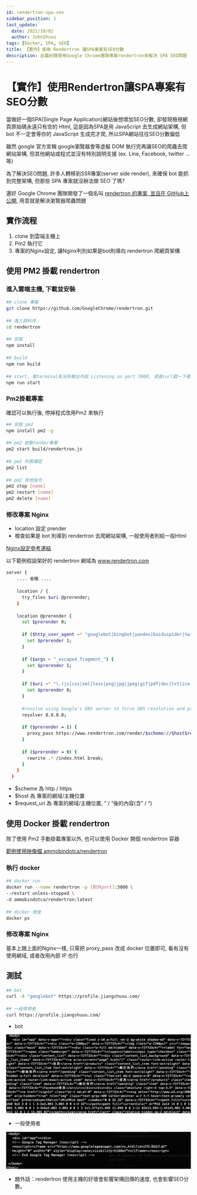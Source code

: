 ```yaml
---
id: rendertron-spa-seo
sidebar_position: 1
last_update:
  date: 2022/10/02
  author: JohnShuuu
tags: [Docker, SPA, SEO]
title: 【實作】使用 Rendertron 讓SPA專案有SEO分數
description: 此篇紀錄使用Google Chrome團隊專案rendertron來解決 SPA SEO問題
---
```

# 【實作】使用Rendertron讓SPA專案有SEO分數
當做好一個SPA(Single Page Application)網站後想增加SEO分數, 卻發現檢視網頁原始碼永遠只有空的 Html, 這是因為SPA是用 JavaScript 去生成網站架構, 但 bot 不一定會等你的 JavaScript 生成完才爬, 所以SPA網站往往SEO分數偏低

雖然 google 官方宣稱 google瀏覽器會等虛擬 DOM 執行完再讓SEO的爬蟲去爬網站架構, 但其他網站或程式並沒有特別說明支援 (ex. Line, Facebook, twitter … 等)

為了解決SEO問題, 許多人轉移到SSR專案(server side render), 來確保 bot 能抓到完整架構, 但那些 SPA 專案就沒辦法做 SEO 了嗎?

還好 Google Chrome 團隊開發了一個名叫 [rendertron 的專案, 並且在 GitHub上公開](https://github.com/GoogleChrome/rendertron), 用意就是解決瀏覽器爬蟲問題

## 實作流程

1. clone 到雲端主機上
2. Pm2 執行它
3. 專案的Nginx設定, 讓Nginx判別如果是bot則導向 rendertron 爬網頁架構

## 使用 PM2 掛載 rendertron

### 進入雲端主機, 下載並安裝

```bash
## clone 專案
git clone https://github.com/GoogleChrome/rendertron.git

## 進入資料夾
cd rendertron

## 安裝
npm install

## build
npm run build

## start, 看terminal有沒有輸出內容 Listening on port 3000, 或者curl戳一下看有沒有rendertron架構
npm run start
```

### Pm2掛載專案

確認可以執行後, 停掉程式改用Pm2 來執行

```bash
## 安裝 pm2
npm install pm2 -g

## pm2 啟動render專案
pm2 start build/rendertron.js

## pm2 列表確認
pm2 list

## pm2 其他指令
pm2 stop [name]
pm2 restart [name]
pm2 delete [name]
```

### 修改專案 Nginx

- location 設定 prender
- 檢查如果是 bot 則導到 rendertron 去爬網站架構, 一般使用者則給一般Html

[Nginx設定參考連結](https://gist.github.com/thoop/8165802)

以下範例假設架好的 rendertron 網域為 www.rendertron.com

```bash
server {
    .... 省略 ....

    location / {
      try_files $uri @prerender;
    }
    
    location @prerender {
      set $prerender 0;

      if ($http_user_agent ~* "googlebot|bingbot|yandex|baiduspider|twitterbot|facebookexternalhit|rogerbot|linkedinbot|embedly|quora link preview|showyoubot|outbrain|pinterest\/0\.|pinterestbot|slackbot|vkShare|W3C_Validator|whatsapp") {
        set $prerender 1;
      }

      if ($args ~ "_escaped_fragment_") {
        set $prerender 1;
      }

      if ($uri ~* "\.(js|css|xml|less|png|jpg|jpeg|gif|pdf|doc|txt|ico|rss|zip|mp3|rar|exe|wmv|doc|avi|ppt|mpg|mpeg|tif|wav|mov|psd|ai|xls|mp4|m4a|swf|dat|dmg|iso|flv|m4v|torrent|ttf|woff|svg|eot)") {
        set $prerender 0;
      }

      #resolve using Google's DNS server to force DNS resolution and prevent caching of IPs
      resolver 8.8.8.8;

      if ($prerender = 1) {
        proxy_pass https://www.rendertron.com/render/$scheme://$host$request_uri;
      }

      if ($prerender = 0) {
        rewrite .* /index.html break;
      }
    }
  }
```

- $scheme 為 http / https
- $host 為 專案的網域/主機位置
- $request_uri 為 專案的網域/主機位置, “ / “後的內容(含” / “)

## 使用 Docker 掛載 rendertron

除了使用 Pm2 手動掛載專案以外, 也可以使用 Docker 開個 rendertron 容器

[範例使用映像檔 ammobindotca/rendertron](https://hub.docker.com/r/ammobindotca/rendertron/tags)

### 執行 docker

```bash
## docker run
docker run --name rendertron -p [對外port]:3000 \
--restart unless-stopped \
-d ammobindotca/rendertron:latest

## docker 檢查
docker ps
```

### 修改專案 Nginx

基本上跟上面的Nginx一樣, 只需把 proxy_pass 改成 docker 位置即可, 看有沒有使用網域, 或者改用內部 IP 也行

## 測試

```bash
## bot
curl -A "googlebot" https://profile.jiangshuuu.com/

## 一般使用者
curl https://profile.jiangshuuu.com/
```

- bot
    
![localeDropdown](./image/01/01.jpg)

- 一般使用者
    
![localeDropdown](./image/01/02.jpg)

- 題外話：rendertron 使用主機的好壞會影響架構回傳的速度, 也會影響SEO分數。